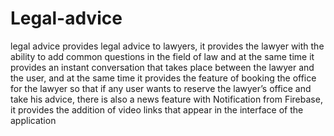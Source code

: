 # Legal-advice 
legal advice provides legal advice to lawyers, it provides the lawyer with the ability to add common questions in the field of law and at the same time it provides an instant conversation that takes place between the lawyer and the user, and at the same time it provides the feature of booking the office for the lawyer so that if any user wants to reserve the lawyer’s office and take his advice, there is also a news feature with Notification from Firebase, it provides the addition of video links that appear in the interface of the application
